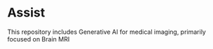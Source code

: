 # Assist
This repository includes Generative AI for medical imaging, primarily focused on Brain MRI
